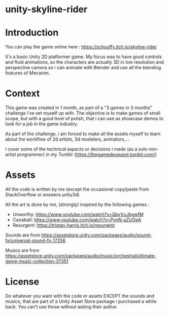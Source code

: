 # unity-skyline-rider

# Introduction

You can play the game online here : https://schouffy.itch.io/skyline-rider

It's a basic Unity 2D platformer game. My focus was to have good controls and fluid animations, so the characters are actually 3D in low resolution and perspective camera so i can animate with Blender and use all the blending features of Mecanim.

# Context

This game was created in 1 month, as part of a "3 games in 3 months" challenge i've set myself up with. The objective is to make games of small scope, but with a good level of polish, that i can use as showcase demos to look for a job in the game industry.

As part of the challenge, i am forced to make all the assets myself to learn about the workflow of 2d artists, 3d modelers, animators,...

I cover some of the technical aspects or decisions i made (as a solo non-artist programmer) in my Tumblr (https://thegamedevquest.tumblr.com/)

# Assets

All the code is written by me (except the occasional copy/paste from StackOverflow or answers.unity3d)

All the art is done by me, (strongly) inspired by the following games :

- Unworthy: https://www.youtube.com/watch?v=QbyVuJbgwfM
- Canabalt: https://www.youtube.com/watch?v=PynN-aZUGeA
- Resurgent: https://tristan-harris.itch.io/resurgent

Sounds are from https://assetstore.unity.com/packages/audio/sound-fx/universal-sound-fx-17256

Musics are from https://assetstore.unity.com/packages/audio/music/orchestral/ultimate-game-music-collection-37351

# License

Do whatever you want with the code or assets EXCEPT the sounds and musics, that are part of a Unity Asset Store package i purchased a while back. You can't use those without asking their author.
